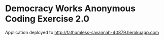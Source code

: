 # Democracy Works Anonymous Coding Exercise 2.0

Application deployed to http://fathomless-savannah-40879.herokuapp.com
